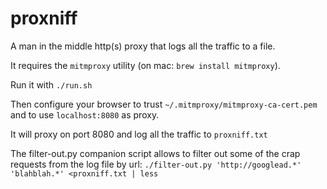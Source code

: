 # proxniff

A man in the middle http(s) proxy that logs all the traffic to a file.

It requires the `mitmproxy` utility (on mac: `brew install mitmproxy`).

Run it with `./run.sh`

Then configure your browser to trust `~/.mitmproxy/mitmproxy-ca-cert.pem` and to use `localhost:8080` as proxy.

It will proxy on port 8080 and log all the traffic to `proxniff.txt`

The filter-out.py companion script allows to filter out some of the crap requests from the log file by url: `./filter-out.py 'http://googlead.*' 'blahblah.*' <proxniff.txt | less `

